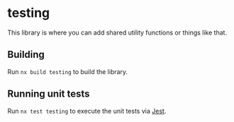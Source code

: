 # testing

This library is where you can add shared utility functions or things like that.

## Building

Run `nx build testing` to build the library.

## Running unit tests

Run `nx test testing` to execute the unit tests via [Jest](https://jestjs.io).
